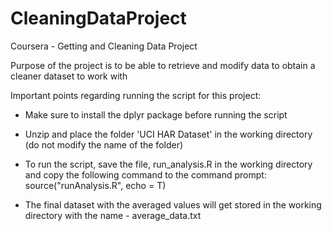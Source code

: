 # CleaningDataProject
Coursera - Getting and Cleaning Data Project

Purpose of the project is to be able to retrieve and modify data to obtain a cleaner dataset to work with

Important points regarding running the script for this project:

- Make sure to install the dplyr package before running the script

- Unzip and place the folder 'UCI HAR Dataset' in the working directory (do not modify the name of the folder)

- To run the script, save the file, run_analysis.R in the working directory and copy the following command to the command prompt:
	source("runAnalysis.R", echo = T)
	
- The final dataset with the averaged values will get stored in the working directory with the name - average_data.txt

